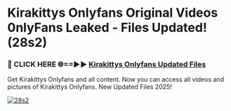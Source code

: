 # Kirakittys Onlyfans Original Videos 0nlyFans Leaked - Files Updated! (28s2)

<h3>🔴 CLICK HERE 🌐==►► <a href="https://tinyurl.com/ehrbuxhb" rel="nofollow">Kirakittys Onlyfans Updated Files</a></h3>

Get Kirakittys Onlyfans and all content. Now you can access all videos and pictures of Kirakittys Onlyfans. New Updated Files 2025!

[![28s2](https://i.imgur.com/lVYEuWS.gif)](https://tinyurl.com/ehrbuxhb)
